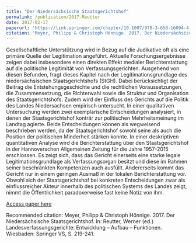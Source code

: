 ```yaml
---
title: "Der Niedersächsische Staatsgerichtshof"
permalink: /publication/2017-Reutter
date: 2017-02-17
paperurl: 'https://link.springer.com/chapter/10.1007/978-3-658-16094-4_10'
citation: 'Meyer, Philipp & Christoph Hönnige. 2017. Der Niedersächsische Staatsgerichtshof. In: Reutter, Werner (ed.) Landesverfassungsgerichte: Entwicklung – Aufbau – Funktionen. Wiesbaden: Springer VS, S. 219-241.'
---
```

Gesellschaftliche Unterstützung wird in Bezug auf die Judikative oft als eine primäre Quelle der Legitimation angeführt. Aktuelle Forschungsergebnisse zeigen dabei insbesondere einen direkten Effekt medialer Berichterstattung auf die politische Legitimität von Verfassungsgerichten. Ausgehend von diesen Befunden, fragt dieses Kapitel nach der Legitimationsgrundlage des niedersächsischen Staatsgerichtshofs (StGH). Dabei berücksichtigt der Beitrag die Entstehungsgeschichte und die rechtlichen Voraussetzungen, die Zusammensetzung, die Richterwahl sowie die Struktur und Organisation des Staatsgerichtshofs. Zudem wird der Einfluss des Gerichts auf die Politik des Landes Niedersachsen empirisch untersucht. In einer qualitativen Untersuchung werden zwei exemplarische Entscheidungen analysiert, in denen der Staatsgerichtshof konträr zur politischen Mehrheitsmeinung im Landtag agierte. Beide Entscheidungen können als wegweisend beschrieben werden, da der Staatsgerichtshof sowohl seine als auch die Position der politischen Minderheit stärken konnte. In einer deskriptiven quantitativen Analyse wird die Berichterstattung über den Staatsgerichtshof in der Hannoverschen Allgemeinen Zeitung für die Jahre 1957-2015 erschlossen. Es zeigt sich, dass das Gericht einerseits eine starke legale Legitimationsgrundlage als Verfassungsorgan besitzt und diese im Rahmen seiner beschränkten Kompetenzen auch ausfüllt. Andererseits kommt das Gericht nur in einem geringen Ausmaß in der lokalen Berichterstattung vor. Obwohl sich der Staatsgerichtshof bei konkreten Entscheidungen zwar als einflussreicher Akteur innerhalb des politischen Systems des Landes zeigt, nimmt die Öffentlichkeit paradoxerweise fast keine Notiz von ihm.

[Access paper here](https://link.springer.com/chapter/10.1007/978-3-658-16094-4_10)

Recommended citation: Meyer, Philipp & Christoph Hönnige. 2017. Der Niedersächsische Staatsgerichtshof. In: Reutter, Werner (ed.) Landesverfassungsgerichte: Entwicklung – Aufbau – Funktionen. Wiesbaden: Springer VS, S. 219-241.
